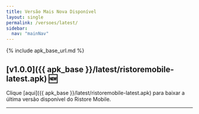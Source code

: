 ```yaml
---
title: Versão Mais Nova Disponível
layout: single
permalink: /versoes/latest/
sidebar:
  nav: "mainNav"
---
```


{% include apk_base_url.md %}

## [v1.0.0]({{ apk_base }}/latest/ristoremobile-latest.apk) 🆕

Clique [aqui]({{ apk_base }}/latest/ristoremobile-latest.apk) para baixar a última versão disponível do Ristore Mobile.

---